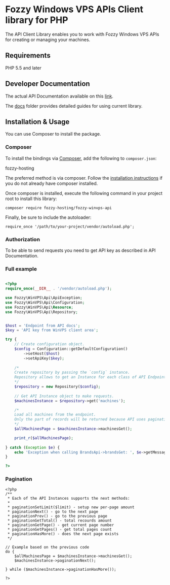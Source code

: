 # Fozzy Windows VPS APIs Client library for PHP

The API Client Library enables you to work with Fozzy Windows VPS APIs for creating or managing your machines.

## Requirements

PHP 5.5 and later

## Developer Documentation

The actual API Documentation available on this [link](https://winvps.fozzy.com/api/v2_docs).

The [docs](docs) folder provides detailed guides for using current library.

## Installation & Usage

You can use Composer to install the package.

### Composer

To install the bindings via [Composer](http://getcomposer.org/), add the following to `composer.json`:

fozzy-hosting


The preferred method is via composer. Follow the [installation instructions](https://getcomposer.org/doc/00-intro.md) if you do not already have composer installed.

Once composer is installed, execute the following command in your project root to install this library:

```
composer require fozzy-hosting/fozzy-winvps-api
```

Finally, be sure to include the autoloader:

```
require_once '/path/to/your-project/vendor/autoload.php';
```

### Authorization

To be able to send requests you need to get API key as described in API Documentation.


### Full example

```php

<?php
require_once(__DIR__ . '/vendor/autoload.php');

use Fozzy\WinVPS\Api\ApiException;
use Fozzy\WinVPS\Api\Configuration;
use Fozzy\WinVPS\Api\Resource;
use Fozzy\WinVPS\Api\Repository;


$host = 'Endpoint from API docs';
$key = 'API key from WinVPS client area';

try {
    // Create configuration object.
    $config = Configuration::getDefaultConfiguration()
        ->setHost($host)
        ->setApiKey($key);
    
    /*
    Create repository by passing the `config` instance.
    Repository allows to get an Instance for each class of API Endpoints described in docs foler. 
    */
    $repository = new Repository($config);
    
    // Get API Instance object to make requests. 
    $machinesInstance = $repository->get('machines');

    /*
    Load all machines from the endpoint.
    Only the part of records will be returned because API uses pagination
    */  
    $allMachinesPage = $machinesInstance->machinesGet();

    print_r($allMachinesPage);
    
} catch (Exception $e) {
    echo 'Exception when calling BrandsApi->brandsGet: ', $e->getMessage(), PHP_EOL;
}

?>
```

### Pagination

```
<?php
/**
 * Each of the API Instances supports the next methods:
 *
 * paginationSetLimit($limit) - setup new per-page amount
 * paginationNext() - go to the next page
 * paginationPrev() - go to the previous page
 * paginationGetTotal() - total recourds amount
 * paginationGetPage() - get current page number
 * paginationGetPages() - get total pages count
 * paginationHasMore() - does the next page exists
 */

// Example based on the previous code
do {
    $allMachinesPage = $machinesInstance->machinesGet();
    $machinesInstance->paginationNext();

} while ($machinesInstance->paginationHasMore());

?>
```

